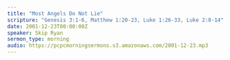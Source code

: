 ```yaml
---
title: "Most Angels Do Not Lie"
scripture: "Genesis 3:1-6, Matthew 1:20-23, Luke 1:26-33, Luke 2:8-14"
date: 2001-12-23T00:00:00Z
speaker: Skip Ryan
sermon_type: morning
audio: https://pcpcmorningsermons.s3.amazonaws.com/2001-12-23.mp3 
---
```



